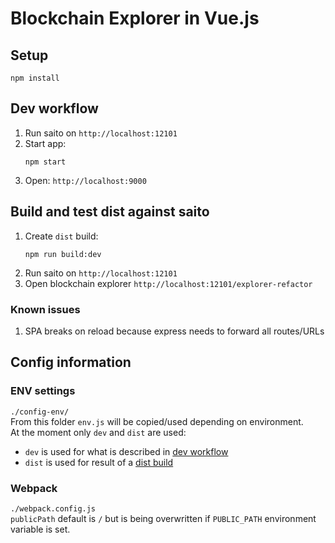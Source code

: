 # Blockchain Explorer in Vue.js


## Setup
```
npm install
```

## Dev workflow
1. Run saito on `http://localhost:12101`
1. Start app:
    ```
    npm start
    ```
1. Open: `http://localhost:9000`


## Build and test dist against saito
1. Create `dist` build:
    ```
    npm run build:dev
    ```
1. Run saito on `http://localhost:12101`
1. Open blockchain explorer `http://localhost:12101/explorer-refactor`

### Known issues
1. SPA breaks on reload because express needs to forward all routes/URLs


## Config information

### ENV settings
`./config-env/`  
From this folder `env.js` will be copied/used depending on environment.  
At the moment only `dev` and `dist` are used:
- `dev` is used for what is described in [dev workflow](#dev-workflow)
- `dist` is used for result of a [dist build](#build-and–test–dist-against-saito)

### Webpack
`./webpack.config.js`  
`publicPath` default is `/` but is being overwritten if `PUBLIC_PATH` environment variable is set.
